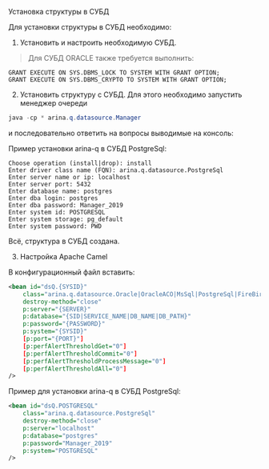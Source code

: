 Установка структуры в СУБД

Для установки структуры в СУБД необходимо: 

1. Установить и настроить необходимую СУБД.

>Для СУБД ORACLE также требуется выполнить:
```
GRANT EXECUTE ON SYS.DBMS_LOCK TO SYSTEM WITH GRANT OPTION;
GRANT EXECUTE ON SYS.DBMS_CRYPTO TO SYSTEM WITH GRANT OPTION;
```

2. Установить структуру с СУБД.
Для этого необходимо запустить менеджер очереди
```java
java -cp * arina.q.datasource.Manager
```

и последовательно ответить на вопросы выводимые на консоль:

Пример установки arina-q в СУБД PostgreSql:

```text
Choose operation (install|drop): install
Enter driver class name (FQN): arina.q.datasource.PostgreSql                                         
Enter server name or ip: localhost
Enter server port: 5432
Enter database name: postgres
Enter dba login: postgres 
Enter dba password: Manager_2019
Enter system id: POSTGRESQL
Enter system storage: pg_default
Enter system password: PWD
```

Всё, структура в СУБД создана.


3. Настройка Apache Camel

В конфигурационный файл вставить:
```xml
<bean id="dsQ.{SYSID}"
    class="arina.q.datasource.Oracle|OracleACO|MsSql|PostgreSql|FireBird|MySql|MariaDb"
    destroy-method="close"
    p:server="{SERVER}"
    p:database="{SID|SERVICE_NAME|DB_NAME|DB_PATH}"
    p:password="{PASSWORD}"
    p:system="{SYSID}"
    [p:port="{PORT}"]
    [p:perfAlertThresholdGet="0"]
    [p:perfAlertThresholdCommit="0"]
    [p:perfAlertThresholdProcessMessage="0"]
    [p:perfAlertThresholdAll="0"]
/>
```              
Пример для установки arina-q в СУБД PostgreSql:

```xml
<bean id="dsQ.POSTGRESQL"
    class="arina.q.datasource.PostgreSql"
    destroy-method="close"
    p:server="localhost"
    p:database="postgres"
    p:password="Manager_2019"
    p:system="POSTGRESQL"
/>
```
